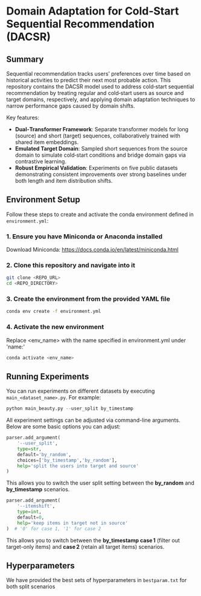 # Domain Adaptation for Cold‑Start Sequential Recommendation (DACSR)

## Summary

Sequential recommendation tracks users’ preferences over time based on historical activities to predict their next most probable action. This repository contains the DACSR model used to address cold‑start sequential recommendation by treating regular and cold‑start users as source and target domains, respectively, and applying domain adaptation techniques to narrow performance gaps caused by domain shifts.

Key features:
- **Dual‑Transformer Framework**: Separate transformer models for long (source) and short (target) sequences, collaboratively trained with shared item embeddings.
- **Emulated Target Domain**: Sampled short sequences from the source domain to simulate cold‑start conditions and bridge domain gaps via contrastive learning.
- **Robust Empirical Validation**: Experiments on five public datasets demonstrating consistent improvements over strong baselines under both length and item distribution shifts.

## Environment Setup

Follow these steps to create and activate the conda environment defined in `environment.yml`:

### 1. Ensure you have Miniconda or Anaconda installed
Download Miniconda: https://docs.conda.io/en/latest/miniconda.html

### 2. Clone this repository and navigate into it
```bash
git clone <REPO_URL>
cd <REPO_DIRECTORY>
```

### 3. Create the environment from the provided YAML file
```bash
conda env create -f environment.yml
```

### 4. Activate the new environment
Replace <env_name> with the name specified in environment.yml under 'name:'
```bash
conda activate <env_name>
```
## Running Experiments

You can run experiments on different datasets by executing `main_<dataset_name>.py`. For example:

```python
python main_beauty.py --user_split by_timestamp
```

All experiment settings can be adjusted via command-line arguments. Below are some basic options you can adjust:

```python
parser.add_argument(
    '--user_split',
    type=str,
    default='by_random',
    choices=['by_timestamp','by_random'],
    help='split the users into target and source'
)
```
This allows you to switch the user split setting between the **by_random** and **by_timestamp** scenarios.

```python
parser.add_argument(
    '--itemshift',
    type=int,
    default=0,
    help='keep items in target not in source'
)  # '0' for case 1, '1' for case 2
```
This allows you to switch between the **by_timestamp case 1** (filter out target-only items) and **case 2** (retain all target items) scenarios.

## Hyperparameters
We have provided the best sets of hyperparameters in `bestparam.txt` for both split scenarios



